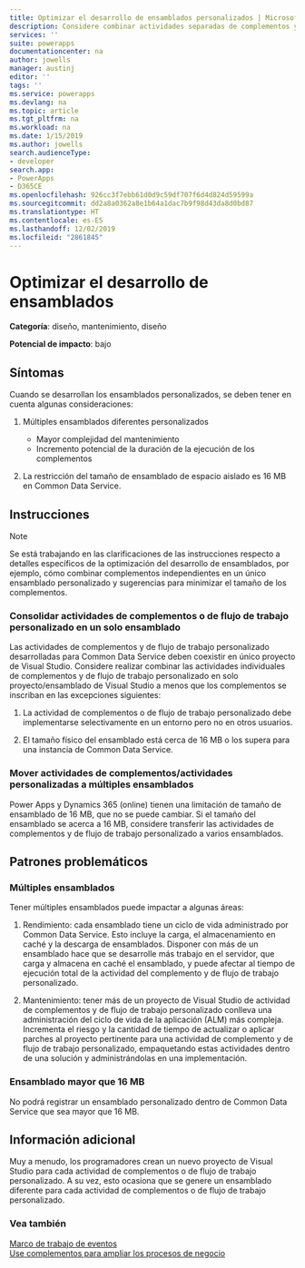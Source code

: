 ```yaml
---
title: Optimizar el desarrollo de ensamblados personalizados | MicrosoftDocs
description: Considere combinar actividades separadas de complementos y flujo de trabajo personalizado en un único ensamblado personalizado para mejorar el rendimiento y la capacidad de retención y traspase actividades de complementos y flujo de trabajo personalizado a múltiples ensamblados personalizados si el tamaño de un ensamblado está cerca de los límite de tamaño de ensamblados en espacios independientes.
services: ''
suite: powerapps
documentationcenter: na
author: jowells
manager: austinj
editor: ''
tags: ''
ms.service: powerapps
ms.devlang: na
ms.topic: article
ms.tgt_pltfrm: na
ms.workload: na
ms.date: 1/15/2019
ms.author: jowells
search.audienceType:
- developer
search.app:
- PowerApps
- D365CE
ms.openlocfilehash: 926cc3f7ebb61d0d9c59df707f6d4d824d59599a
ms.sourcegitcommit: dd2a8a0362a8e1b64a1dac7b9f98d43da8d0bd87
ms.translationtype: HT
ms.contentlocale: es-ES
ms.lasthandoff: 12/02/2019
ms.locfileid: "2861845"
---
```

# <a name="optimize-assembly-development"></a>Optimizar el desarrollo de ensamblados

**Categoría**: diseño, mantenimiento, diseño

**Potencial de impacto**: bajo

<a name='symptoms'></a>

## <a name="symptoms"></a>Síntomas

Cuando se desarrollan los ensamblados personalizados, se deben tener en cuenta algunas consideraciones:

1. Múltiples ensamblados diferentes personalizados
    - Mayor complejidad del mantenimiento
    - Incremento potencial de la duración de la ejecución de los complementos

2. La restricción del tamaño de ensamblado de espacio aislado es 16 MB en Common Data Service.

<a name='guidance'></a>

## <a name="guidance"></a>Instrucciones

> [!NOTE]
> Se está trabajando en las clarificaciones de las instrucciones respecto a detalles específicos de la optimización del desarrollo de ensamblados, por ejemplo, cómo combinar complementos independientes en un único ensamblado personalizado y sugerencias para minimizar el tamaño de los complementos.

### <a name="consolidate-plug-ins-or-custom-workflow-activities-into-a-single-assembly"></a>Consolidar actividades de complementos o de flujo de trabajo personalizado en un solo ensamblado

Las actividades de complementos y de flujo de trabajo personalizado desarrolladas para Common Data Service deben coexistir en único proyecto de Visual Studio. Considere realizar combinar las actividades individuales de complementos y de flujo de trabajo personalizado en solo proyecto/ensamblado de Visual Studio a menos que los complementos se inscriban en las excepciones siguientes:

1. La actividad de complementos o de flujo de trabajo personalizado debe implementarse selectivamente en un entorno pero no en otros usuarios.

2. El tamaño físico del ensamblado está cerca de 16 MB o los supera para una instancia de Common Data Service.


### <a name="move-plug-inscustom-workflow-activities-into-multiple-assemblies"></a>Mover actividades de complementos/actividades personalizadas a múltiples ensamblados

Power Apps y Dynamics 365 (online) tienen una limitación de tamaño de ensamblado de 16 MB, que no se puede cambiar. Si el tamaño del ensamblado se acerca a 16 MB, considere transferir las actividades de complementos y de flujo de trabajo personalizado a varios ensamblados.

<a name='problem'></a>

## <a name="problematic-patterns"></a>Patrones problemáticos

### <a name="multiple-assemblies"></a>Múltiples ensamblados
Tener múltiples ensamblados puede impactar a algunas áreas:

1. Rendimiento: cada ensamblado tiene un ciclo de vida administrado por Common Data Service.  Esto incluye la carga, el almacenamiento en caché y la descarga de ensamblados.  Disponer con más de un ensamblado hace que se desarrolle más trabajo en el servidor, que carga y almacena en caché el ensamblado, y puede afectar al tiempo de ejecución total de la actividad del complemento y de flujo de trabajo personalizado.

2. Mantenimiento: tener más de un proyecto de Visual Studio de actividad de complementos y de flujo de trabajo personalizado conlleva una administración del ciclo de vida de la aplicación (ALM) más compleja. Incrementa el riesgo y la cantidad de tiempo de actualizar o aplicar parches al proyecto pertinente para una actividad de complemento y de flujo de trabajo personalizado, empaquetando estas actividades dentro de una solución y administrándolas en una implementación.

### <a name="assembly-larger-than-16-mb"></a>Ensamblado mayor que 16 MB
No podrá registrar un ensamblado personalizado dentro de Common Data Service que sea mayor que 16 MB.

<a name='additional'></a>

## <a name="additional-information"></a>Información adicional

Muy a menudo, los programadores crean un nuevo proyecto de Visual Studio para cada actividad de complementos o de flujo de trabajo personalizado.  A su vez, esto ocasiona que se genere un ensamblado diferente para cada actividad de complementos o de flujo de trabajo personalizado.

<a name='seealso'></a>

### <a name="see-also"></a>Vea también

[Marco de trabajo de eventos](../../event-framework.md)<br />
[Use complementos para ampliar los procesos de negocio](../../plug-ins.md)<br />
